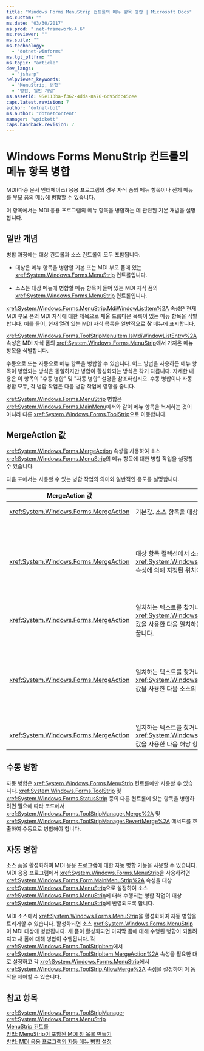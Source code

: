 ```yaml
---
title: "Windows Forms MenuStrip 컨트롤의 메뉴 항목 병합 | Microsoft Docs"
ms.custom: ""
ms.date: "03/30/2017"
ms.prod: ".net-framework-4.6"
ms.reviewer: ""
ms.suite: ""
ms.technology: 
  - "dotnet-winforms"
ms.tgt_pltfrm: ""
ms.topic: "article"
dev_langs: 
  - "jsharp"
helpviewer_keywords: 
  - "MenuStrip, 병합"
  - "병합, 일반 개념"
ms.assetid: 95e113ba-f362-4dda-8a76-6d95ddc45cee
caps.latest.revision: 7
author: "dotnet-bot"
ms.author: "dotnetcontent"
manager: "wpickett"
caps.handback.revision: 7
---
```

# Windows Forms MenuStrip 컨트롤의 메뉴 항목 병합
MDI\(다중 문서 인터페이스\) 응용 프로그램의 경우 자식 폼의 메뉴 항목이나 전체 메뉴를 부모 폼의 메뉴에 병합할 수 있습니다.  
  
 이 항목에서는 MDI 응용 프로그램의 메뉴 항목을 병합하는 데 관련된 기본 개념을 설명합니다.  
  
## 일반 개념  
 병합 과정에는 대상 컨트롤과 소스 컨트롤이 모두 포함됩니다.  
  
-   대상은 메뉴 항목을 병합할 기본 또는 MDI 부모 폼에 있는 <xref:System.Windows.Forms.MenuStrip> 컨트롤입니다.  
  
-   소스는 대상 메뉴에 병합할 메뉴 항목이 들어 있는 MDI 자식 폼의 <xref:System.Windows.Forms.MenuStrip> 컨트롤입니다.  
  
 <xref:System.Windows.Forms.MenuStrip.MdiWindowListItem%2A> 속성은 현재 MDI 부모 폼의 MDI 자식에 대한 제목으로 채울 드롭다운 목록이 있는 메뉴 항목을 식별합니다.  예를 들어, 현재 열려 있는 MDI 자식 목록을 일반적으로 **창** 메뉴에 표시합니다.  
  
 <xref:System.Windows.Forms.ToolStripMenuItem.IsMdiWindowListEntry%2A> 속성은 MDI 자식 폼의 <xref:System.Windows.Forms.MenuStrip>에서 가져온 메뉴 항목을 식별합니다.  
  
 수동으로 또는 자동으로 메뉴 항목을 병합할 수 있습니다.  어느 방법을 사용하든 메뉴 항목이 병합되는 방식은 동일하지만 병합이 활성화되는 방식은 각기 다릅니다. 자세한 내용은 이 항목의 "수동 병합" 및 "자동 병합" 설명을 참조하십시오.  수동 병합이나 자동 병합 모두, 각 병합 작업은 다음 병합 작업에 영향을 줍니다.  
  
 <xref:System.Windows.Forms.MenuStrip> 병합은 <xref:System.Windows.Forms.MainMenu>에서와 같이 메뉴 항목을 복제하는 것이 아니라 다른 <xref:System.Windows.Forms.ToolStrip>으로 이동합니다.  
  
## MergeAction 값  
 <xref:System.Windows.Forms.MergeAction> 속성을 사용하여 소스 <xref:System.Windows.Forms.MenuStrip>의 메뉴 항목에 대한 병합 작업을 설정할 수 있습니다.  
  
 다음 표에서는 사용할 수 있는 병합 작업의 의미와 일반적인 용도를 설명합니다.  
  
|MergeAction 값|설명|일반적인 용도|  
|-------------------|--------|-------------|  
|<xref:System.Windows.Forms.MergeAction>|기본값. 소스 항목을 대상 항목 컬렉션의 끝에 추가합니다.|프로그램의 일부분이 활성화될 때 메뉴 끝에 메뉴 항목을 추가하는 데 사용합니다.|  
|<xref:System.Windows.Forms.MergeAction>|대상 항목 컬렉션에서 소스 항목에 설정된 <xref:System.Windows.Forms.ToolStripItem.MergeIndex%2A> 속성에 의해 지정된 위치에 소스 항목을 추가합니다.|프로그램의 일부분이 활성화될 때 메뉴의 중간이나 처음에 메뉴 항목을 추가하는 데 사용합니다.<br /><br /> 두 메뉴 항목의 <xref:System.Windows.Forms.ToolStripItem.MergeIndex%2A> 값이 같으면 역순으로 메뉴 항목이 추가됩니다.  원래 순서를 유지하려면 <xref:System.Windows.Forms.ToolStripItem.MergeIndex%2A>를 적절하게 설정합니다.|  
|<xref:System.Windows.Forms.MergeAction>|일치하는 텍스트를 찾거나 일치하는 텍스트가 없을 경우 <xref:System.Windows.Forms.ToolStripItem.MergeIndex%2A> 값을 사용한 다음 일치하는 대상 메뉴 항목을 소스 메뉴 항목으로 바꿉니다.|대상 메뉴 항목을 이름은 같지만 기능이 다른 소스 메뉴 항목으로 바꾸는 데 사용합니다.|  
|<xref:System.Windows.Forms.MergeAction>|일치하는 텍스트를 찾거나 일치하는 텍스트가 없을 경우 <xref:System.Windows.Forms.ToolStripItem.MergeIndex%2A> 값을 사용한 다음 소스의 모든 드롭다운 항목을 대상에 추가합니다.|메뉴 항목을 하위 메뉴에 삽입 또는 추가하거나 하위 메뉴에서 메뉴 항목을 제거하는 메뉴 구조를 만드는 데 사용합니다.  예를 들어, MDI 자식의 메뉴 항목을 기본 <xref:System.Windows.Forms.MenuStrip>의 **다른 이름으로 저장** 메뉴에 추가할 수 있습니다.<br /><br /> <xref:System.Windows.Forms.MergeAction>를 사용하면 별도의 작업 없이 메뉴 구조를 탐색할 수 있으므로  다음에 나오는 항목을 쉽게 확인할 수 있습니다.|  
|<xref:System.Windows.Forms.MergeAction>|일치하는 텍스트를 찾거나 일치하는 텍스트가 없을 경우 <xref:System.Windows.Forms.ToolStripItem.MergeIndex%2A> 값을 사용한 다음 해당 항목을 대상에서 제거합니다.|대상 <xref:System.Windows.Forms.MenuStrip>에서 메뉴 항목을 제거하는 데 사용합니다.|  
  
## 수동 병합  
 자동 병합은 <xref:System.Windows.Forms.MenuStrip> 컨트롤에만 사용할 수 있습니다.  <xref:System.Windows.Forms.ToolStrip> 및 <xref:System.Windows.Forms.StatusStrip> 등의 다른 컨트롤에 있는 항목을 병합하려면 필요에 따라 코드에서 <xref:System.Windows.Forms.ToolStripManager.Merge%2A> 및 <xref:System.Windows.Forms.ToolStripManager.RevertMerge%2A> 메서드를 호출하여 수동으로 병합해야 합니다.  
  
## 자동 병합  
 소스 폼을 활성화하여 MDI 응용 프로그램에 대한 자동 병합 기능을 사용할 수 있습니다.  MDI 응용 프로그램에서 <xref:System.Windows.Forms.MenuStrip>을 사용하려면 <xref:System.Windows.Forms.Form.MainMenuStrip%2A> 속성을 대상 <xref:System.Windows.Forms.MenuStrip>으로 설정하여 소스 <xref:System.Windows.Forms.MenuStrip>에 대해 수행되는 병합 작업이 대상 <xref:System.Windows.Forms.MenuStrip>에 반영되도록 합니다.  
  
 MDI 소스에서 <xref:System.Windows.Forms.MenuStrip>을 활성화하여 자동 병합을 트리거할 수 있습니다.  활성화되면 소스 <xref:System.Windows.Forms.MenuStrip>이 MDI 대상에 병합됩니다.  새 폼이 활성화되면 마지막 폼에 대해 수행된 병합이 되돌려지고 새 폼에 대해 병합이 수행됩니다.  각 <xref:System.Windows.Forms.ToolStripItem>에서 <xref:System.Windows.Forms.ToolStripItem.MergeAction%2A> 속성을 필요한 대로 설정하고 각 <xref:System.Windows.Forms.MenuStrip>에서 <xref:System.Windows.Forms.ToolStrip.AllowMerge%2A> 속성을 설정하여 이 동작을 제어할 수 있습니다.  
  
## 참고 항목  
 <xref:System.Windows.Forms.ToolStripManager>   
 <xref:System.Windows.Forms.MenuStrip>   
 [MenuStrip 컨트롤](../../../../docs/framework/winforms/controls/menustrip-control-windows-forms.md)   
 [방법: MenuStrip이 포함된 MDI 창 목록 만들기](../../../../docs/framework/winforms/controls/how-to-create-an-mdi-window-list-with-menustrip-windows-forms.md)   
 [방법: MDI 응용 프로그램의 자동 메뉴 병합 설정](../../../../docs/framework/winforms/controls/how-to-set-up-automatic-menu-merging-for-mdi-applications.md)